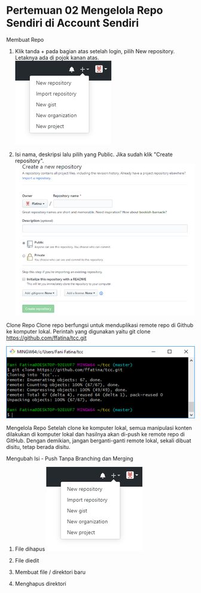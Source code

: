 # Pertemuan 02 Mengelola Repo Sendiri di Account Sendiri

Membuat Repo
1. Klik tanda + pada bagian atas setelah login, pilih New repository. Letaknya ada di pojok kanan atas.
![00](gambar/repo1.PNG)

2. Isi nama, deskripsi lalu pilih yang Public. Jika sudah klik "Create repository".
![01](gambar/repo2.PNG)


Clone Repo
Clone repo berfungsi untuk menduplikasi remote repo di Github ke komputer lokal.
Perintah yang digunakan yaitu git clone https://github.com/ffatina/tcc.git

![02](gambar/clone.PNG)


Mengelola Repo
Setelah clone ke komputer lokal, semua manipulasi konten dilakukan di komputer lokal dan hasilnya akan di-push ke remote repo di GitHub.
Dengan demikian, jangan berganti-ganti remote lokal, sekali dibuat disitu, tetap berada disitu.

Mengubah Isi - Push Tanpa Branching dan Merging
1. File dihapus
   ![03](gambar/repo1.PNG)

2. File diedit
3. Membuat file / direktori baru
4. Menghapus direktori